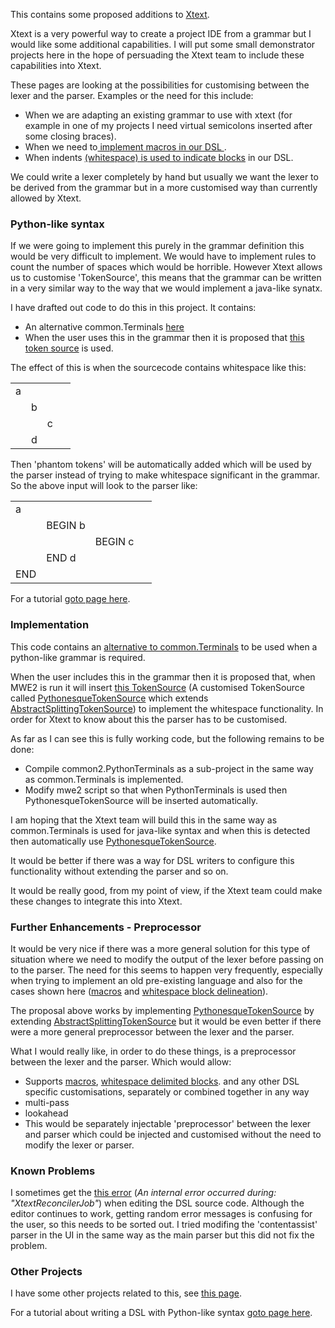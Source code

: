 <p>This contains some proposed additions to <a href="https://github.com/eclipse/xtext">Xtext</a>.</p>
<p>Xtext is a very powerful way to create a project IDE from a grammar but I would like some additional capabilities. I will put some small demonstrator projects here in the hope of persuading the Xtext team to include these capabilities into Xtext. </p>
<p>These pages are looking at the possibilities for customising between the lexer and the parser. Examples or the need for this include:</p>
<ul>
  <li>When we are adapting an existing grammar to use with xtext (for example in one of my projects I need virtual semicolons inserted after some closing braces).</li>
  <li> When we need to<a href="https://github.com/martinbaker/xtextadd/tree/master/macro"> implement macros in our DSL </a>.</li>
  <li> When indents <a href="https://github.com/martinbaker/xtextadd/tree/master/whitespaceblock">(whitespace) is used to indicate blocks</a> in our DSL.</li>
</ul>
<p>We could write a lexer completely by hand but usually we want the lexer to be derived from the grammar but in a more customised way than currently allowed by Xtext.</p>
<h3>Python-like syntax</h3>
<p>If we were going to implement this purely in the grammar definition this would be very difficult to implement. We would have to implement rules to count the number of spaces which would be horrible. However Xtext allows us to customise 'TokenSource', this means that the grammar can be written in a very similar way to the way that we would implement a java-like synatx.</p>
<p>I have drafted out code to do this in this project. It contains:</p>
<ul>
  <li>An alternative common.Terminals <a href="https://github.com/martinbaker/xtextadd/blob/master/whitespaceblock/com.euclideanspace.whitespaceblock/src/com/euclideanspace/whitespaceblock/common2/PythonTerminals.xtext">here</a></li>
  <li>  When the user uses this in the grammar then it is proposed that <a href="https://github.com/martinbaker/xtextadd/blob/master/whitespaceblock/com.euclideanspace.whitespaceblock/src/com/euclideanspace/whitespaceblock/PythonesqueTokenSource.java">this token source</a> is used.</li>
</ul>
<p>The effect of this is when the sourcecode contains whitespace like this:</p>
<table>
  <tr>
    <td>a</td>
    <td>&nbsp;</td>
    <td>&nbsp;</td>
    <td>&nbsp;</td>
  </tr>
  <tr>
    <td>&nbsp;</td>
    <td>b</td>
    <td>&nbsp;</td>
    <td>&nbsp;</td>
  </tr>
  <tr>
    <td>&nbsp;</td>
    <td>&nbsp;</td>
    <td>c</td>
    <td>&nbsp;</td>
  </tr>
  <tr>
    <td>&nbsp;</td>
    <td>d</td>
    <td>&nbsp;</td>
    <td>&nbsp;</td>
  </tr>
</table>
<p>Then 'phantom tokens' will be automatically added which will be used by the parser instead of trying to make whitespace significant in the grammar. So the above input will look to the parser like:</p>
<table>
  <tr>
    <td>a</td>
    <td>&nbsp;</td>
    <td>&nbsp;</td>
    <td>&nbsp;</td>
  </tr>
  <tr>
    <td>&nbsp;</td>
    <td>BEGIN b</td>
    <td>&nbsp;</td>
    <td>&nbsp;</td>
  </tr>
  <tr>
    <td>&nbsp;</td>
    <td>&nbsp;</td>
    <td>BEGIN c</td>
    <td>&nbsp;</td>
  </tr>
  <tr>
    <td>&nbsp;</td>
    <td>END d</td>
    <td>&nbsp;</td>
    <td>&nbsp;</td>
  </tr>
  <tr>
    <td>END</td>
    <td>&nbsp;</td>
    <td>&nbsp;</td>
    <td>&nbsp;</td>
  </tr>
</table>
<p>For a tutorial <a href="https://github.com/martinbaker/xtextadd/tree/master/pbase">goto page here</a>. </p>
<h3>Implementation</h3>
<p>This code contains an <a href="https://github.com/martinbaker/xtextadd/blob/master/whitespaceblock/com.euclideanspace.whitespaceblock/src/com/euclideanspace/whitespaceblock/common2/PythonTerminals.xtext">alternative to common.Terminals</a> to be used when a python-like grammar is required.

When the user includes this in the grammar then it is proposed that, when MWE2 is run it will insert <a href="https://github.com/martinbaker/xtextadd/blob/master/whitespaceblock/com.euclideanspace.whitespaceblock/src/com/euclideanspace/whitespaceblock/PythonesqueTokenSource.java">this TokenSource</a>  (A customised TokenSource called <a href="https://github.com/martinbaker/xtextadd/blob/master/whitespaceblock/com.euclideanspace.whitespaceblock/src/com/euclideanspace/whitespaceblock/PythonesqueTokenSource.java">PythonesqueTokenSource</a> which extends <a href="https://github.com/eclipse/xtext/blob/master/plugins/org.eclipse.xtext/src/org/eclipse/xtext/parser/antlr/AbstractSplittingTokenSource.java">AbstractSplittingTokenSource</a>) to implement the whitespace functionality. In order for Xtext to know about this the parser has to be customised. </p>
<p> As far as I can see this is fully working code, but the following remains to be done:</p>
<ul>
  <li>Compile common2.PythonTerminals as a sub-project in the same way as common.Terminals is implemented.</li>
  <li>Modify mwe2 script so that when PythonTerminals is used then PythonesqueTokenSource will be inserted automatically.</li>
</ul>
<p>I am hoping that the Xtext team will build this in the same way as common.Terminals is used for java-like syntax and when this is detected then automatically use <a href="https://github.com/martinbaker/xtextadd/blob/master/whitespaceblock/com.euclideanspace.whitespaceblock/src/com/euclideanspace/whitespaceblock/PythonesqueTokenSource.java">PythonesqueTokenSource</a>. </p>
<p>It would be better if there was a way for DSL writers to configure this functionality without extending the parser and so on.</p>
<p>It would be really good, from my point of view, if the Xtext team could make these changes to integrate this into Xtext.</p>
<h3>Further Enhancements - Preprocessor</h3>
<p>It would be very nice if there was a more general solution for this type of situation where we need to modify the output of the lexer before passing on to the parser. The need for this seems to happen very frequently, especially when trying to implement an old pre-existing language and also for the cases shown here (<a href="https://github.com/martinbaker/xtextadd/tree/master/macro">macros</a> and <a href="https://github.com/martinbaker/xtextadd/tree/master/whitespaceblock">whitespace block delineation</a>). </p>
<p>The proposal above works by implementing <a href="https://github.com/martinbaker/xtextadd/blob/master/whitespaceblock/com.euclideanspace.whitespaceblock/src/com/euclideanspace/whitespaceblock/PythonesqueTokenSource.java">PythonesqueTokenSource</a> by extending <a href="https://github.com/eclipse/xtext/blob/master/plugins/org.eclipse.xtext/src/org/eclipse/xtext/parser/antlr/AbstractSplittingTokenSource.java">AbstractSplittingTokenSource</a> but it would be even better if there were a more general preprocessor between the lexer and the parser. </p>
<p>What I would really like, in order to do these things, is a preprocessor between the lexer and the parser. Which would allow: </p>
<ul>
  <li>Supports <a href="https://github.com/martinbaker/xtextadd/tree/master/macro">macros</a>, <a href="https://github.com/martinbaker/xtextadd/tree/master/whitespaceblock">whitespace delimited blocks</a>. and any other DSL specific customisations, separately or combined together in any way </li>
  <li>multi-pass</li>
  <li>lookahead</li>
  <li>This would be separately injectable 'preprocessor' between the lexer and parser which could be injected and customised without the need to modify the lexer or parser. </li>
</ul>
<h3>Known Problems</h3>
<p>I sometimes get the <a href="https://github.com/martinbaker/xtextadd/blob/master/pbase/notes/troubleshooting.md#XtextReconcilerJob">this error</a> (<em>An internal error occurred during: &quot;XtextReconcilerJob&quot;</em>) when editing the DSL source code. Although the editor continues to work, getting random error messages is confusing for the user, so this needs to be sorted out. I tried modifing the 'contentassist' parser in the UI  in the same way as the main parser  but this did not fix the problem.</p>
<h3>Other Projects</h3>
<p>I have some other projects related to this, see <a href="https://github.com/martinbaker/xtextadd">this page</a>.</p>
<p>For a tutorial about writing a DSL with Python-like syntax <a href="https://github.com/martinbaker/xtextadd/tree/master/pbase">goto page here</a>. </p>